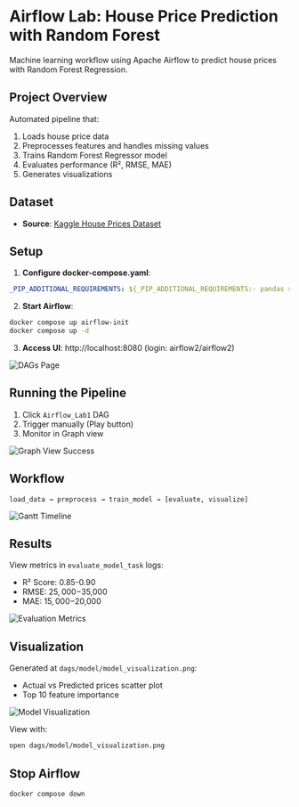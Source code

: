# Airflow Lab: House Price Prediction with Random Forest

Machine learning workflow using Apache Airflow to predict house prices with Random Forest Regression.

## Project Overview

Automated pipeline that:
1. Loads house price data
2. Preprocesses features and handles missing values
3. Trains Random Forest Regressor model
4. Evaluates performance (R², RMSE, MAE)
5. Generates visualizations

## Dataset

- **Source**: [Kaggle House Prices Dataset](https://www.kaggle.com/c/house-prices-advanced-regression-techniques/data)

## Setup

1. **Configure docker-compose.yaml**:
```yaml
_PIP_ADDITIONAL_REQUIREMENTS: ${_PIP_ADDITIONAL_REQUIREMENTS:- pandas scikit-learn kneed matplotlib}
```

2. **Start Airflow**:
```bash
docker compose up airflow-init
docker compose up -d
```

3. **Access UI**: http://localhost:8080 (login: airflow2/airflow2)

![DAGs Page](screenshots/dags_page.png)

## Running the Pipeline

1. Click `Airflow_Lab1` DAG
2. Trigger manually (Play button)
3. Monitor in Graph view

![Graph View Success](screenshots/graph_success.png)

## Workflow

```
load_data → preprocess → train_model → [evaluate, visualize]
```

![Gantt Timeline](screenshots/gantt_timeline.png)

## Results

View metrics in `evaluate_model_task` logs:
- R² Score: 0.85-0.90
- RMSE: $25,000-$35,000
- MAE: $15,000-$20,000

![Evaluation Metrics](screenshots/evaluation_metrics.png)

## Visualization

Generated at `dags/model/model_visualization.png`:
- Actual vs Predicted prices scatter plot
- Top 10 feature importance

![Model Visualization](screenshots/visualization.png)

View with:
```bash
open dags/model/model_visualization.png
```

## Stop Airflow

```bash
docker compose down
```